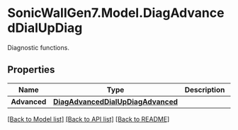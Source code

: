 # SonicWallGen7.Model.DiagAdvancedDialUpDiag
Diagnostic functions.

## Properties

Name | Type | Description | Notes
------------ | ------------- | ------------- | -------------
**Advanced** | [**DiagAdvancedDialUpDiagAdvanced**](DiagAdvancedDialUpDiagAdvanced.md) |  | [optional] 

[[Back to Model list]](../README.md#documentation-for-models) [[Back to API list]](../README.md#documentation-for-api-endpoints) [[Back to README]](../README.md)

